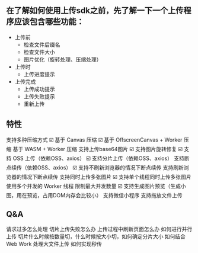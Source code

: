 ## 在了解如何使用上传sdk之前，先了解一下一个上传程序应该包含哪些功能：
- 上传前
  - 检查文件后缀名
  - 检查文件大小
  - 图片优化（旋转处理、压缩处理）
- 上传时
  - 上传进度提示
- 上传完成
  - 上传成功提示
  - 上传失败提示
  - 重新上传

## 特性
支持多种压缩方式
 ☑️ 基于 Canvas 压缩
 ☑️ 基于 OffscreenCanvas + Worker 压缩
 基于 WASM + Worker 压缩
 支持上传base64图片
☑️ 支持图片旋转修复
☑️ 支持 OSS 上传（依赖OSS、axios）
☑️ 支持分片上传（依赖OSS、axios）
支持断点续传（依赖OSS、axios）
 ☑️ 支持不刷新浏览器的情况下断点续传
 支持刷新浏览器的情况下断点续传
支持同时上传多张图片
 ☑️ 支持单个线程同时上传多张图片
 使用多个并发的 Worker 线程
 限制最大并发数量
☑️ 支持生成图片预览（生成小图，用在<img>预览，占用DOM内存会比较小）
支持微信小程序
支持拖放文件上传


## Q&A
请求过多怎么处理
切片上传失败怎么办
上传过程中刷新页面怎么办
如何进行并行上传
切片什么时候按数量切，什么时候按大小切，如何确定分片大小
如何结合 Web Work 处理大文件上传
如何实现秒传